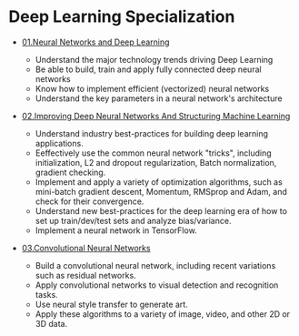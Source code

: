 # Deep Learning Specialization

- [01.Neural Networks and Deep Learning](https://github.com/udaypratapyati/DeepLearning_With_Tensorflow2/tree/master/02.Deep%20Learning%20Specialization/01.Neural%20Networks%20and%20Deep%20Learning)
  - Understand the major technology trends driving Deep Learning
  - Be able to build, train and apply fully connected deep neural networks 
  - Know how to implement efficient (vectorized) neural networks 
  - Understand the key parameters in a neural network's architecture

- [02.Improving Deep Neural Networks And Structuring Machine Learning](https://github.com/udaypratapyati/DeepLearning_With_Tensorflow2/tree/master/02.Deep%20Learning%20Specialization/02.Improving%20Deep%20Neural%20Networks%20And%20Structuring%20Machine%20Learning)
	- Understand industry best-practices for building deep learning applications. 
	- Eeffectively use the common neural network "tricks", including initialization, L2 and dropout regularization, Batch normalization, gradient checking.
	- Implement and apply a variety of optimization algorithms, such as mini-batch gradient descent, Momentum, RMSprop and Adam, and check for their convergence. 
	- Understand new best-practices for the deep learning era of how to set up train/dev/test sets and analyze bias/variance.
	- Implement a neural network in TensorFlow.
- [03.Convolutional Neural Networks](https://github.com/udaypratapyati/DeepLearning_With_Tensorflow2/tree/master/02.Deep%20Learning%20Specialization/03.Convolutional%20Neural%20Networks)
	- Build a convolutional neural network, including recent variations such as residual networks.
	- Apply convolutional networks to visual detection and recognition tasks.
	- Use neural style transfer to generate art.
	- Apply these algorithms to a variety of image, video, and other 2D or 3D data.